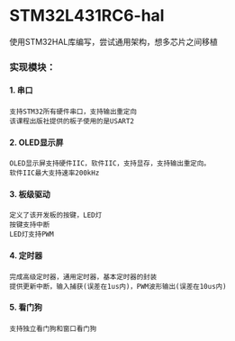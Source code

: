 # STM32L431RC6-hal
使用STM32HAL库编写，尝试通用架构，想多芯片之间移植

### 实现模块：
#### 1. 串口 
    支持STM32所有硬件串口，支持输出重定向
    该课程出版社提供的板子使用的是USART2
#### 2. OLED显示屏 
    OLED显示屏支持硬件IIC，软件IIC，支持显存，支持输出重定向。
    软件IIC最大支持速率200kHz
#### 3. 板级驱动 
    定义了该开发板的按键，LED灯
    按键支持中断
    LED灯支持PWM
#### 4. 定时器 
    完成高级定时器，通用定时器，基本定时器的封装
    提供更新中断，输入捕获(误差在1us内)，PWM波形输出(误差在10us内)
#### 5. 看门狗 
    支持独立看门狗和窗口看门狗
